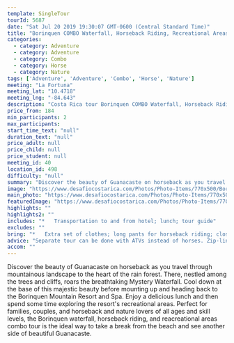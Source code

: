 ```yaml
---
template: SingleTour
tourId: 5687
date: "Sat Jul 20 2019 19:30:07 GMT-0600 (Central Standard Time)"
title: "Borinquen COMBO Waterfall, Horseback Riding, Recreational Areas"
categories: 
  - category: Adventure
  - category: Adventure
  - category: Combo
  - category: Horse
  - category: Nature
tags: ['Adventure', 'Adventure', 'Combo', 'Horse', 'Nature']
meeting: "La Fortuna"
meeting_lat: "10.4718"
meeting_lng: "-84.643"
description: "Costa Rica tour Borinquen COMBO Waterfall, Horseback Riding, Recreational Areas, id 5687"
price_from: 184
min_participants: 2
max_participants: 
start_time_text: "null"
duration_text: "null"
price_adult: null
price_child: null
price_student: null
meeting_id: 40
location_id: 498
difficulty: "null"
summary: "Discover the beauty of Guanacaste on horseback as you travel through mountainous landscape to the heart of the rain forest. There, nestled among the trees and cliffs, roars the breathtaking Mystery Waterfall. Perfect for families, couples, and horseback and nature lovers of all ages and skill levels, the Borinquen waterfall, horseback riding, and reacreational areas combo tour is the ideal way to take a break from the beach and see another side of beautiful Guanacaste."
image: "https://www.desafiocostarica.com/Photos/Photo-Items/770x500/Borinquen-COMBO-Waterfall--Horseback-Riding--Recreational-Areas-1477417168.jpg"
main_photo: "https://www.desafiocostarica.com/Photos/Photo-Items/770x500/Borinquen-COMBO-Waterfall--Horseback-Riding--Recreational-Areas-1477417168.jpg"
featuredImage: "https://www.desafiocostarica.com/Photos/Photo-Items/770x500/Borinquen-COMBO-Waterfall--Horseback-Riding--Recreational-Areas-1477417168.jpg"
highlights: ""
highlights2: ""
includes: "*   Transportation to and from hotel; lunch; tour guide"
excludes: ""
bring: "*   Extra set of clothes; long pants for horseback riding; closed toed shoes; bathing suit; towel; sunscreen; bug repellant"
advice: "Separate tour can be done with ATVs instead of horses. Zip-line or hot springs option can be added to tour for an additional price. Please inquire about these options upon booking."
accom: ""
---
```

Discover the beauty of Guanacaste on horseback as you travel through mountainous landscape to the heart of the rain forest. There, nestled among the trees and cliffs, roars the breathtaking Mystery Waterfall. Cool down at the base of this majestic beauty before mounting up and heading back to the Borinquen Mountain Resort and Spa. Enjoy a delicious lunch and then spend some time exploring the resort's recreational areas. Perfect for families, couples, and horseback and nature lovers of all ages and skill levels, the Borinquen waterfall, horseback riding, and reacreational areas combo tour is the ideal way to take a break from the beach and see another side of beautiful Guanacaste.